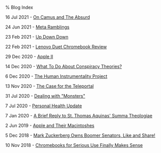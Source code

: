 % Blog Index

16 Jul 2021 - [On Camus and The Absurd](on-camus-and-the-absurd.html) 

24 Jun 2021 - [Meta Ramblings](meta-ramblings-1.html) 

23 Feb 2021 - [Up Down Down](up-down-down.html) 

22 Feb 2021 - [Lenovo Duet Chromebook Review](lenovo-duet.html) 

29 Dec 2020 - [Apple II](apple-II.html) 

14 Dec 2020 - [What To Do About Conspiracy Theories?](what-to-do-about-conspiracy-theories.html) 

6 Dec 2020 - [The Human Instrumentality Project](the-human-instrumentality-project.html) 

13 Nov 2020 - [The Case for the Teleportal](the-case-for-the-teleportal.html) 

31 Jul 2020 - [Dealing with "Monsters"](dealing-with-monsters.html) 

7 Jul 2020 - [Personal Health Update](personal-health-update.html) 

7 Jan 2020 - [A Brief Reply to St. Thomas Aquinas' Summa Theologiae](a-reply-to-summa-theologiae.html) 

2 Jun 2019 - [Apple and Their Macintoshes](apple-and-their-macintoshes.html) 

5 Dec 2018 - [Mark Zuckerberg Owns Boomer Senators, Like and Share!](mark-zuckerberg-owns-boomer-senators.html) 

10 Nov 2018 - [Chromebooks for Serious Use Finally Makes Sense](chromebooks.html) 

